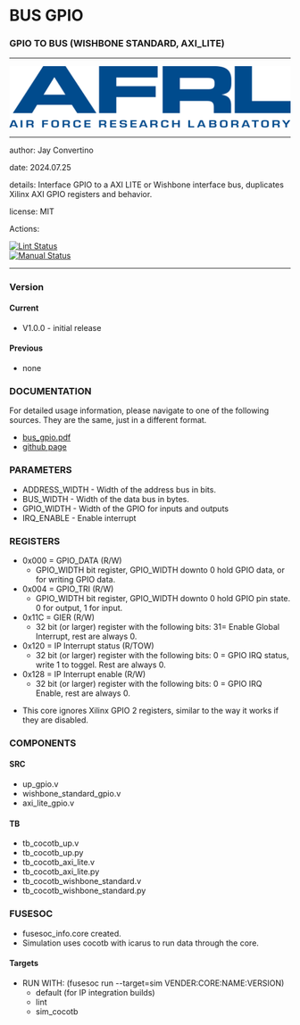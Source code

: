 # BUS GPIO
### GPIO TO BUS (WISHBONE STANDARD, AXI_LITE)
---

![image](docs/manual/img/AFRL.png)

---

  author: Jay Convertino   
  
  date: 2024.07.25
  
  details: Interface GPIO to a AXI LITE or Wishbone interface bus, duplicates Xilinx AXI GPIO registers and behavior.
  
  license: MIT   
   
  Actions:  

  [![Lint Status](../../actions/workflows/lint.yml/badge.svg)](../../actions)  
  [![Manual Status](../../actions/workflows/manual.yml/badge.svg)](../../actions)  
  
---

### Version
#### Current
  - V1.0.0 - initial release

#### Previous
  - none

### DOCUMENTATION
  For detailed usage information, please navigate to one of the following sources. They are the same, just in a different format.

  - [bus_gpio.pdf](docs/manual/bus_gpio.pdf)
  - [github page](https://johnathan-convertino-afrl.github.io/bus_gpio/)

### PARAMETERS

 *   ADDRESS_WIDTH   - Width of the address bus in bits.
 *   BUS_WIDTH       - Width of the data bus in bytes.
 *   GPIO_WIDTH      - Width of the GPIO for inputs and outputs
 *   IRQ_ENABLE      - Enable interrupt

### REGISTERS

  - 0x000 = GPIO_DATA (R/W)
    * GPIO_WIDTH bit register, GPIO_WIDTH downto 0 hold GPIO data, or for writing GPIO data.
  - 0x004 = GPIO_TRI (R/W)
    * GPIO_WIDTH bit register, GPIO_WIDTH downto 0 hold GPIO pin state. 0 for output, 1 for input.
  - 0x11C = GIER (R/W)
    * 32 bit (or larger) register with the following bits: 31= Enable Global Interrupt, rest are always 0.
  - 0x120 = IP Interrupt status (R/TOW)
    * 32 bit (or larger) register with the following bits: 0 = GPIO IRQ status, write 1 to toggel. Rest are always 0.
  - 0x128 = IP Interrupt enable (R/W)
    * 32 bit (or larger) register with the following bits: 0 = GPIO IRQ Enable, rest are always 0.

* This core ignores Xilinx GPIO 2 registers, similar to the way it works if they are disabled.

### COMPONENTS
#### SRC

* up_gpio.v
* wishbone_standard_gpio.v
* axi_lite_gpio.v
  
#### TB

* tb_cocotb_up.v
* tb_cocotb_up.py
* tb_cocotb_axi_lite.v
* tb_cocotb_axi_lite.py
* tb_cocotb_wishbone_standard.v
* tb_cocotb_wishbone_standard.py

### FUSESOC

* fusesoc_info.core created.
* Simulation uses cocotb with icarus to run data through the core.

#### Targets

* RUN WITH: (fusesoc run --target=sim VENDER:CORE:NAME:VERSION)
  - default (for IP integration builds)
  - lint
  - sim_cocotb

